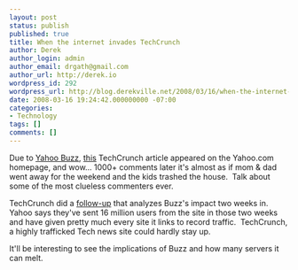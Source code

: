 ```yaml
---
layout: post
status: publish
published: true
title: When the internet invades TechCrunch
author: Derek
author_login: admin
author_email: drgath@gmail.com
author_url: http://derek.io
wordpress_id: 292
wordpress_url: http://blog.derekville.net/2008/03/16/when-the-internet-invades-techcrunch/
date: 2008-03-16 19:24:42.000000000 -07:00
categories:
- Technology
tags: []
comments: []
---
```

<p>Due to <a href="http://buzz.yahoo.com" target="_blank">Yahoo Buzz</a>, <a href="http://www.techcrunch.com/2008/03/15/japanese-isps-to-ban-file-sharers/" target="_blank">this</a> TechCrunch article appeared on the Yahoo.com homepage, and wow... 1000+ comments later it's almost as if mom &amp; dad went away for the weekend and the kids trashed the house.&#160; Talk about some of the most clueless commenters ever.</p>  <p>TechCrunch did a <a href="http://www.techcrunch.com/2008/03/16/yahoo-buzz-yahoo-reveals-stats-from-the-first-two-weeks/" target="_blank">follow-up</a> that analyzes Buzz's impact two weeks in.&#160; Yahoo says they've sent 16 million users from the site in those two weeks and have given pretty much every site it links to record traffic.&#160; TechCrunch, a highly trafficked Tech news site could hardly stay up.</p>  <p>It'll be interesting to see the implications of Buzz and how many servers it can melt.</p>

